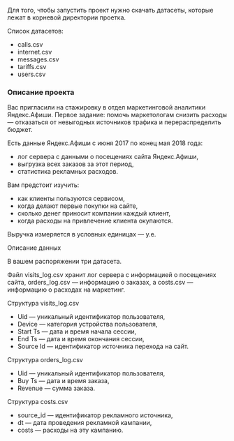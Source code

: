 Для того, чтобы запустить проект нужно скачать датасеты, которые лежат в корневой директории проетка.

Список датасетов:
- calls.csv
- internet.csv
- messages.csv
- tariffs.csv
- users.csv

### Описание проекта

Вас пригласили на стажировку в отдел маркетинговой аналитики Яндекс.Афиши. Первое задание: помочь маркетологам снизить расходы — отказаться от невыгодных источников трафика и перераспределить бюджет.

Есть данные Яндекс.Афиши с июня 2017 по конец мая 2018 года:
- лог сервера с данными о посещениях сайта Яндекс.Афиши,
- выгрузка всех заказов за этот период,
- статистика рекламных расходов.

Вам предстоит изучить:

- как клиенты пользуются сервисом,
- когда делают первые покупки на сайте,
- сколько денег приносит компании каждый клиент,
- когда расходы на привлечение клиента окупаются.

Выручка измеряется в условных единицах — у.е.

Описание данных

В вашем распоряжении три датасета.

Файл visits_log.csv хранит лог сервера с информацией о посещениях сайта, orders_log.csv — информацию о заказах, а costs.csv — информацию о расходах на маркетинг.

Структура visits_log.csv

- Uid — уникальный идентификатор пользователя,
- Device — категория устройства пользователя,
- Start Ts — дата и время начала сессии,
- End Ts — дата и время окончания сессии,
- Source Id — идентификатор источника перехода на сайт.

Структура orders_log.csv

- Uid — уникальный идентификатор пользователя,
- Buy Ts — дата и время заказа,
- Revenue — сумма заказа.

Структура costs.csv

- source_id — идентификатор рекламного источника,
- dt — дата проведения рекламной кампании,
- costs — расходы на эту кампанию.
